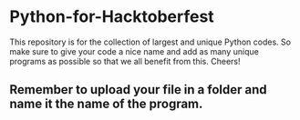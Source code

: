 # Python-for-Hacktoberfest
This repository is for the collection of largest and unique Python codes. So make sure to give your code a nice name and add as many unique programs as possible so that we all benefit from this. Cheers!
## Remember to upload your file in a folder and name it the name of the program.
